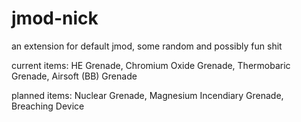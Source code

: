 # jmod-nick
an extension for default jmod, some random and possibly fun shit

current items: HE Grenade, Chromium Oxide Grenade, Thermobaric Grenade, Airsoft (BB) Grenade

planned items: Nuclear Grenade, Magnesium Incendiary Grenade, Breaching Device
